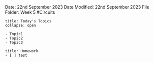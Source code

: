 Date: 22nd September 2023
Date Modified: 22nd September 2023
File Folder: Week 5
#Circuits

```ad-abstract
title: Today's Topics
collapse: open

- Topic1
- Topic2
- Topic3

```

```ad-note
title: Homework
- [ ] test
```

